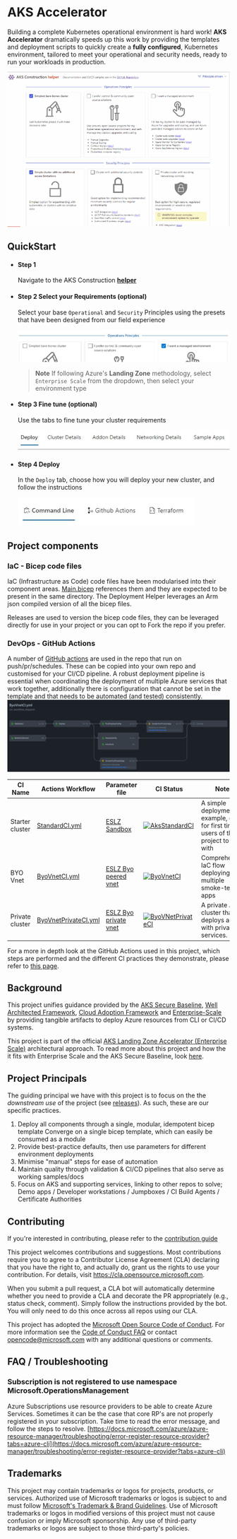 # AKS Accelerator

Building a complete Kubernetes operational environment is hard work! __AKS Accelerator__ dramatically speeds up this work by providing the templates and deployment scripts to quickly create a  __fully configured__, Kubernetes environment, tailored to meet your operational and security needs, ready to run your workloads in production.

![animated preview of AKS Construction Helper](docs/images/animgif.gif)

## QuickStart

* #### **Step 1**
  Navigate to the AKS Construction [**helper**](https://azure.github.io/AKS-Construction/)

* #### **Step 2** Select your Requirements (optional)
  Select your base `Operational` and `Security` Principles using the presets that have been designed from our field experience

  ![](docs/images/helper-presets.jpg)
  <br/>
  > **Note**
  > If following Azure's **Landing Zone** methodology, select `Enterprise Scale` from the dropdown, then select your environment type

* #### **Step 3** Fine tune (optional)
  Use the tabs to fine tune your cluster requirements

  ![](docs/images/helper-tabs.jpg)
* #### **Step 4** Deploy
  In the `Deploy` tab, choose how you will deploy your new cluster, and follow the instructions

  ![](docs/images/helper-deploy.jpg)

## Project components

### IaC - Bicep code files

IaC (Infrastructure as Code) code files have been modularised into their component areas. [Main.bicep](bicep/main.bicep) references them and they are expected to be present in the same directory. The Deployment Helper leverages an Arm json compiled version of all the bicep files.

Releases are used to version the bicep code files, they can be leveraged directly for use in your project or you can opt to Fork the repo if you prefer.

### DevOps - GitHub Actions

A number of [GitHub actions](https://github.com/Azure/AKS-Construction/tree/main/.github/workflows) are used in the repo that run on push/pr/schedules. These can be copied into your own repo and customised for your CI/CD pipeline. A robust deployment pipeline is essential when coordinating the deployment of multiple Azure services that work together, additionally there is configuration that cannot be set in the template and that needs to be automated (and tested) consistently.
![preview screenshot of the helper wizard](docs/images/ghactionworkflow.jpg)

CI Name | Actions Workflow | Parameter file | CI Status | Notes
|--------|--------|--------|-----------|------|
| Starter cluster | [StandardCI.yml](https://github.com/Azure/AKS-Construction/blob/main/.github/workflows/StandardCI.yml) | [ESLZ Sandbox](.github/workflows_dep/AksDeploy-Basic.parameters.json) | [![AksStandardCI](https://github.com/Azure/AKS-Construction/actions/workflows/StandardCI.yml/badge.svg)](https://github.com/Azure/AKS-Construction/actions/workflows/StandardCI.yml) | A simple deployment example, good for first time users of this project to start with  |
| BYO Vnet | [ByoVnetCI.yml](https://github.com/Azure/AKS-Construction/blob/main/.github/workflows/ByoVnetCI.yml) | [ESLZ Byo peered vnet](.github/workflows_dep/AksDeploy-ByoVnet.parameters.json) | [![ByoVnetCI](https://github.com/Azure/AKS-Construction/actions/workflows/ByoVnetCI.yml/badge.svg?branch=main)](https://github.com/Azure/AKS-Construction/actions/workflows/ByoVnetCI.yml) | Comprehensive IaC flow deploying multiple smoke-test apps |
| Private cluster | [ByoVnetPrivateCI.yml](https://github.com/Azure/Aks-Construction/blob/main/.github/workflows/ByoVnetPrivateCI.yml) | [ESLZ Byo private vnet](.github/workflows_dep/AksDeploy-ByoVnetPrivate.parameters.json) | [![ByoVNetPrivateCI](https://github.com/Azure/Aks-Construction/actions/workflows/ByoVnetPrivateCI.yml/badge.svg)](https://github.com/Azure/AKS-Construction/actions/workflows/ByoVnetPrivateCI.yml)| A private AKS cluster that deploys a vnet with private link services. |

For a more in depth look at the GitHub Actions used in this project, which steps are performed and the different CI practices they demonstrate, please refer to [this page](docs/GhActions.md).

## Background

This project unifies guidance provided by the [AKS Secure Baseline](https://docs.microsoft.com/azure/architecture/reference-architectures/containers/aks/secure-baseline-aks), [Well Architected Framework](https://docs.microsoft.com/azure/architecture/framework/), [Cloud Adoption Framework](https://azure.microsoft.com/cloud-adoption-framework/) and [Enterprise-Scale](https://github.com/Azure/Enterprise-Scale) by providing tangible artifacts to deploy Azure resources from CLI or CI/CD systems.

This project is part of the official [AKS Landing Zone Accelerator (Enterprise Scale)](https://github.com/Azure/AKS-Landing-Zone-Accelerator) architectural approach. To read more about this project and how the it fits with Enterprise Scale and the AKS Secure Baseline, look [here](referencearchs.md).

## Project Principals

The guiding principal we have with this project is to focus on the the *downstream use* of the project (see [releases](https://github.com/Azure/AKS-Construction/releases)). As such, these are our specific practices.

1. Deploy all components through a single, modular, idempotent bicep template Converge on a single bicep template, which can easily be consumed as a module
2. Provide best-practice defaults, then use parameters for different environment deployments
3. Minimise "manual" steps for ease of automation
4. Maintain quality through validation & CI/CD pipelines that also serve as working samples/docs
5. Focus on AKS and supporting services, linking to other repos to solve; Demo apps / Developer workstations / Jumpboxes / CI Build Agents / Certificate Authorities

## Contributing

If you're interested in contributing, please refer to the [contribution guide](CONTRIBUTING.md)

This project welcomes contributions and suggestions.  Most contributions require you to agree to a
Contributor License Agreement (CLA) declaring that you have the right to, and actually do, grant us
the rights to use your contribution. For details, visit https://cla.opensource.microsoft.com.

When you submit a pull request, a CLA bot will automatically determine whether you need to provide
a CLA and decorate the PR appropriately (e.g., status check, comment). Simply follow the instructions
provided by the bot. You will only need to do this once across all repos using our CLA.

This project has adopted the [Microsoft Open Source Code of Conduct](https://opensource.microsoft.com/codeofconduct/).
For more information see the [Code of Conduct FAQ](https://opensource.microsoft.com/codeofconduct/faq/) or
contact [opencode@microsoft.com](mailto:opencode@microsoft.com) with any additional questions or comments.

## FAQ / Troubleshooting

### Subscription is not registered to use namespace Microsoft.OperationsManagement

Azure Subscriptions use resource providers to be able to create Azure Services. Sometimes it can be the case that core RP's are not properly registered in your subscription. Take time to read the error message, and follow the steps to resolve. [https://docs.microsoft.com/azure/azure-resource-manager/troubleshooting/error-register-resource-provider?tabs=azure-cli](https://docs.microsoft.com/azure/azure-resource-manager/troubleshooting/error-register-resource-provider?tabs=azure-cli)


## Trademarks

This project may contain trademarks or logos for projects, products, or services. Authorized use of Microsoft
trademarks or logos is subject to and must follow
[Microsoft's Trademark & Brand Guidelines](https://www.microsoft.com/en-us/legal/intellectualproperty/trademarks/usage/general).
Use of Microsoft trademarks or logos in modified versions of this project must not cause confusion or imply Microsoft sponsorship.
Any use of third-party trademarks or logos are subject to those third-party's policies.
